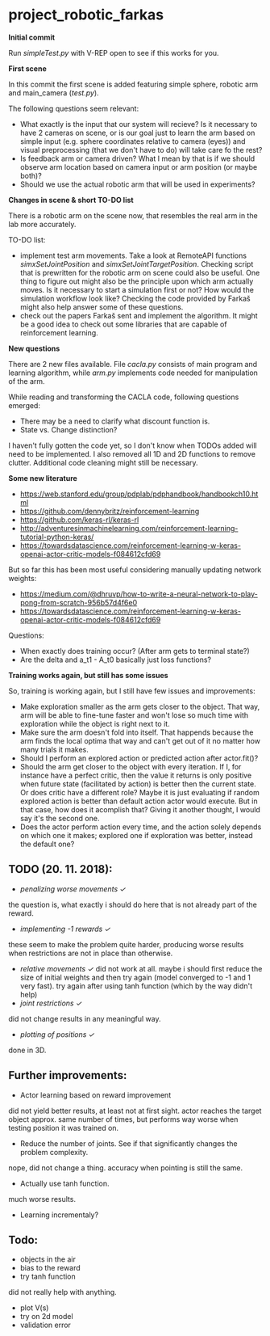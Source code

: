 # project_robotic_farkas

<b> Initial commit </b>

Run *simpleTest.py* with V-REP open to see if this works for you.

<b> First scene </b>

In this commit the first scene is added featuring simple sphere, robotic arm and main_camera (*test.py*).

The following questions seem relevant:
- What exactly is the input that our system will recieve? Is it necessary to have 2 cameras on scene, or is our goal 
just to learn the arm based on simple input (e.g. sphere coordinates relative to camera (eyes)) and visual preprocessing (that we don't 
have to do) will take care fo the rest?
- Is feedback arm or camera driven? What I mean by that is if we should observe arm location based on camera input or 
arm position (or maybe both)?
- Should we use the actual robotic arm that will be used in experiments?

<b> Changes in scene & short TO-DO list </b>

There is a robotic arm on the scene now, that resembles the real arm in the lab more accurately.

TO-DO list:
- implement test arm movements. Take a look at RemoteAPI functions *simxSetJointPosition* and *simxSetJointTargetPosition*.
Checking script that is prewritten for the robotic arm on scene could also be useful. One thing to figure out 
might also be the principle upon which arm actually moves. Is it necessary to start a simulation first or not? How would the 
simulation workflow look like? Checking the code provided by Farkaš might also help answer some of these questions.
- check out the papers Farkaš sent and implement the algorithm. It might be a good idea to check out some libraries 
that are capable of reinforcement learning.

<b> New questions </b>

There are 2 new files available. File *cacla.py* consists of main program and learning algorithm, while *arm.py*
implements code needed for manipulation of the arm. 

While reading and transforming the CACLA code, following questions emerged:
- There may be a need to clarify what discount function is. 
- State vs. Change distinction?

I haven't fully gotten the code yet, so I don't know when TODOs added will need to be implemented. 
I also removed all 1D and 2D functions to remove clutter. Additional code cleaning might still be necessary.

<b> Some new literature </b>

- https://web.stanford.edu/group/pdplab/pdphandbook/handbookch10.html
- https://github.com/dennybritz/reinforcement-learning
- https://github.com/keras-rl/keras-rl
- http://adventuresinmachinelearning.com/reinforcement-learning-tutorial-python-keras/
- https://towardsdatascience.com/reinforcement-learning-w-keras-openai-actor-critic-models-f084612cfd69

But so far this has been most useful considering manually updating network weights:
- https://medium.com/@dhruvp/how-to-write-a-neural-network-to-play-pong-from-scratch-956b57d4f6e0
- https://towardsdatascience.com/reinforcement-learning-w-keras-openai-actor-critic-models-f084612cfd69

Questions:
- When exactly does training occur? (After arm gets to terminal state?)
- Are the delta and a_t1 - A_t0 basically just loss functions?

<b> Training works again, but still has some issues </b>

So, training is working again, but I still have few issues and improvements:
- Make exploration smaller as the arm gets closer to the object. That way, arm will be able to fine-tune faster and won't lose so much 
time with exploration while the object is right next to it.
- Make sure the arm doesn't fold into itself. That happends because the arm finds the local optima that way and can't 
get out of it no matter how many trials it makes.
- Should I perform an explored action or predicted action after actor.fit()?
- Should the arm get closer to the object with every iteration. If I, for instance have a perfect critic, then the 
value it returns is only positive when future state (facilitated by action) is better then the current state. 
Or does critic have a different role? Maybe it is just evaluating if random explored action is better than default
action actor would execute. But in that case, how does it acomplish that? Giving it another thought, I would
say it's the second one.
- Does the actor perform action every time, and the action solely depends on which one it makes; explored one if 
exploration was better, instead the default one?

TODO (20. 11. 2018):
-
- <i>penalizing worse movements ✓ </i>

the question is, what exactly i should do here that is not already part of the reward.
- <i> implementing -1 rewards ✓ </i>

these seem to make the problem quite harder, producing worse results when restrictions are not in place
than otherwise. 
- <i> relative movements ✓ </i>
did not work at all. maybe i should first reduce the size of initial weights and then try again 
(model converged to -1 and 1 very fast). try again after using tanh function (which by the way didn't help)
- <i> joint restrictions ✓ </i>  

did not change results in any meaningful way. 
- <i> plotting of positions ✓ </i>

done in 3D.

Further improvements:
-
- Actor learning based on reward improvement

did not yield better results, at least not at first sight. actor reaches the target object approx.
same number of times, but performs way worse when testing position it was trained on.
- Reduce the number of joints. See if that significantly changes the problem complexity.

nope, did not change a thing. accuracy when pointing is still the same.
- Actually use tanh function.

much worse results.
- Learning incrementaly?

Todo:
-
- objects in the air
- bias to the reward
- try tanh function

did not really help with anything.
- plot V(s)
- try on 2d model
- validation error